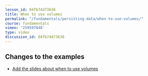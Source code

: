 ```yaml
---
lesson_id: 04fb74d73636
title: When to use volumes
permalink: "/fundamentals/persisting-data/when-to-use-volumes/"
course: fundamentals
vimeo: '259597848'
type: video
discussion_id: 04fb74d73636
---
```


## Changes to the examples
* [Add the slides about when to use volumes](https://github.com/learndocker/docker_examples/commit/e18cad5)
